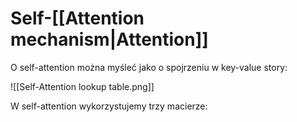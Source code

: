 # Self-[[Attention mechanism|Attention]]

O self-attention można myśleć jako o spojrzeniu w key-value story:

![[Self-Attention lookup table.png]]

W self-attention wykorzystujemy trzy macierze:


